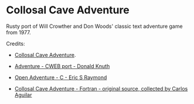 # Collosal Cave Adventure

Rusty port of Will Crowther and Don Woods' classic text adventure game from 1977.


Credits:
* [Collosal Cave Adventure](https://en.wikipedia.org/wiki/Colossal_Cave_Adventure/). 

* [Adventure - CWEB port - Donald Knuth](https://www-cs-faculty.stanford.edu/~knuth/programs/advent.w.gz)

* [Open Adventure - C - Eric S Raymond](https://gitlab.com/esr/open-adventure/-/tree/master/)

* [Collosal Cave Adventure - Fortran - original source, collected by Carlos Aguilar](https://github.com/wh0am1-dev/adventure/tree/master/)
